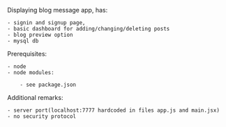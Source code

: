 Displaying blog message app, has:
	
	- signin and signup page, 
	- basic dashboard for adding/changing/deleting posts
	- blog preview option
	- mysql db
	
	
Prerequisites:
	
	- node
	- node modules:
		
		- see package.json

Additional remarks:
	
	- server port(localhost:7777 hardcoded in files app.js and main.jsx)
	- no security protocol
	
